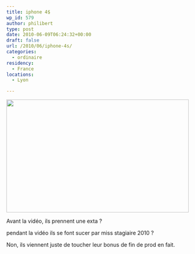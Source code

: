 ```yaml
---
title: iphone 4$
wp_id: 579
author: philibert
type: post
date: 2010-06-09T06:24:32+00:00
draft: false
url: /2010/06/iphone-4s/
categories:
  - ordinaire
residency:
  - France
locations:
  - Lyon

---
```

<a class="nostyle" href="http://www.youtube.com/watch?v=FHngLJ0RlNg" target="blank"><img class="alignnone size-full wp-image-588" title="iphone4s" src="/uploads/2010/06/iphone4s.jpg" alt="" width="477" height="296" srcset="/uploads/2010/06/iphone4s.jpg 477w, /uploads/2010/06/iphone4s-300x186.jpg 300w" sizes="(max-width: 477px) 100vw, 477px" /></a>

Avant la vidéo, ils prennent une exta ?
  
pendant la vidéo ils se font sucer par miss stagiaire 2010 ?

Non, ils viennent juste de toucher leur bonus de fin de prod en fait.